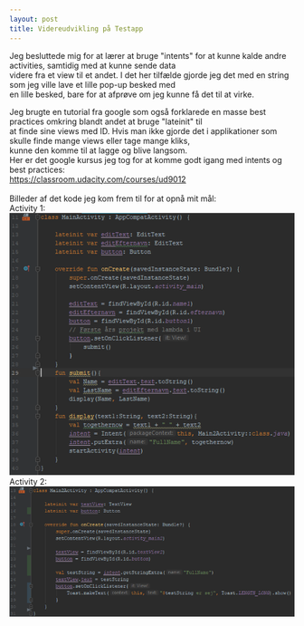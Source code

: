 ```yaml
---
layout: post
title: Videreudvikling på Testapp
---
```

Jeg besluttede mig for at lærer at bruge "intents" for at kunne kalde andre activities, samtidig med at kunne sende data<br>
videre fra et view til et andet. I det her tilfælde gjorde jeg det med en string som jeg ville lave et lille pop-up besked med<br>
en lille besked, bare for at afprøve om jeg kunne få det til at virke.<br>
<!--more-->
Jeg brugte en tutorial fra google som også forklarede en masse best practices omkring blandt andet at bruge "lateinit" til<br>
at finde sine views med ID. Hvis man ikke gjorde det i applikationer som skulle finde mange views eller tage mange kliks,<br>
kunne den komme til at lagge og blive langsom.<br>
Her er det google kursus jeg tog for at komme godt igang med intents og best practices:<br>
https://classroom.udacity.com/courses/ud9012 <br>
<br>
Billeder af det kode jeg kom frem til for at opnå mit mål: <br>
Activity 1:
![](/images/Mainact.PNG) <br>
Activity 2: <br>
![](/images/Mainactt2.PNG)
